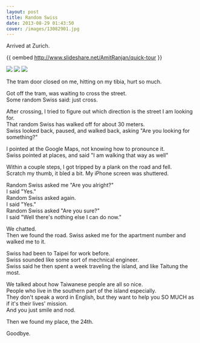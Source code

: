 ```yaml
---
layout: post
title: Random Swiss
date: 2013-08-29 01:43:50
cover: /images/13082901.jpg
---
```


Arrived at Zurich.

{{ oembed http://www.slideshare.net/AmitRanjan/quick-tour }}


<img src="https://farm8.staticflickr.com/7309/13977819079_c15a2ab5cb_z.jpg">
<img src="https://flic.kr/p/oe6x2L">
<img src="https://c3.staticflickr.com/3/2895/14588043290_462db1a58c_z.jpg">


The tram door closed on me, hitting on my tibia, hurt so much.

Got off the tram, was waiting to cross the street.<br />
Some random Swiss said: just cross.

After crossing, I tried to figure out which direction is the street I am looking for.<br />
That random Swiss has walked off for about 30 meters.<br />
Swiss looked back, paused, and walked back, asking "Are you looking for something?"

I pointed at the Google Maps, not knowing how to pronounce it.<br />
Swiss pointed at places, and said "I am walking that way as well"

Within a couple steps, I got tripped by a plank on the road and fell.<br />
Scratch my thumb, it bled a bit. My iPhone screen was shuttered.

Random Swiss asked me "Are you alright?"<br />
I said "Yes."<br />
Random Swiss asked again.<br />
I said "Yes."<br />
Random Swiss asked "Are you sure?"<br />
I said "Well there's nothing else I can do now."

We chatted. <br />
Then we found the road. Swiss asked me for the apartment number and walked me to it.

Swiss had been to Taipei for work before.<br />
Swiss sounded like some sort of mechnical engineer.<br />
Swiss said he then spent a week traveling the island, and like Taitung the most.<br />

We talked about how Taiwanese people are all so nice.<br />
People who live in the southern part of the island especially.<br />
They don't speak a word in English, but they want to help you SO MUCH as if it's their lives' mission.<br />
And you just smile and nod.

Then we found my place, the 24th.

Goodbye.
